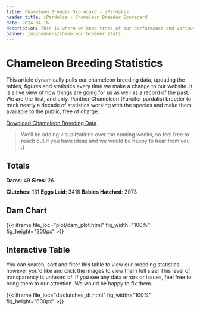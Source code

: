 ```yaml
---
title: Chameleon Breeder Scorecard - iPardalis
header_title: iPardalis - Chameleon Breeder Scorecard
date: 2024-04-16
description: This is where we keep track of our performance and various statistics about our chameleon breeding program.
banner: img/banners/chameleon_breeder_stats
---
```


# Chameleon Breeding Statistics

This article dynamically pulls our chameleon breeding data, updating the tables, figures and statistics every time we make a change to our website. It is a live view of how things are going for us as well as a record of the past. We are the first, and only, Panther Chameleon (Furcifer pardalis) breeder to track nearly a decade of statistics working with the species and make them available to the public, free of charge.
<p>
<a class="btn btn-template-main" href="https://ipardalis.com/data.csv">Download Chameleon Breeding Data <i class="fas fa-download"></i></a>
</p>

> We'll be adding visualizations over the coming weeks, so feel free to reach out if you have ideas and we would be happy to hear from you :)

## Totals

**Dams**: 49
**Sires**: 26

**Clutches**: 131
**Eggs Laid**: 3418
**Babies Hatched**: 2073

## Dam Chart

{{< iframe file_loc="plot/dam_plot.html" fig_width="100%" fig_height="300px" >}}

## Interactive Table

You can search, sort and filter this table to view our breeding statistics however you'd like and click the images to view them full size! This level of transparency is unheard of. If you see any data errors or issues, feel free to bring them to our attention. We would be happy to fix them.

{{< iframe file_loc="dt/clutches_dt.html" fig_width="100%" fig_height="600px" >}}

